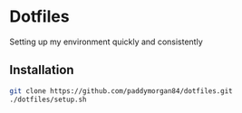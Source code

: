 # Dotfiles

Setting up my environment quickly and consistently

## Installation

```bash
git clone https://github.com/paddymorgan84/dotfiles.git
./dotfiles/setup.sh
```
